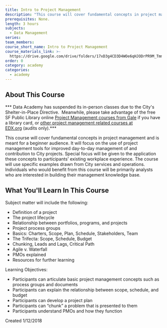 ```yaml
---
title: Intro to Project Management
description: "This course will cover fundamental concepts in project management and is meant for a beginner\_audience. It will focus on the use of project management tools for improved day-to-day management of and contribution to City projects."
prerequisites: None.
length: 3 hours
subjects:
  - Data Management
series:
team_members:
course_short_name: Intro to Project Management
course_materials_link: >-
  https://drive.google.com/drive/folders/17xD3g4CD3D4WOe6qHJODrPR9M_TmmmCX?usp=sharing
order: 0
category: academy
categories:
  - academy
---
```


## About This Course

\*\*\* Data Academy has suspended its in-person classes due to the City's Shelter-in-Place Directive.&nbsp; Meanwhile, please take advantage of the free SF Public Library online&nbsp;[Project Management courses from Gale](https://education.gale.com/l-sfpl/SearchResults.aspx?SearchTerms=project+management)&nbsp;if you have a library card, or [other project management related courses at EDX.org](https://www.edx.org/course?search_query=project+management)&nbsp;(audits only).\*\*\*

This course will cover fundamental concepts in project management and is meant for a beginner audience. It will focus on the use of project management tools for improved day-to-day management of and contribution to City projects. Special focus will be given to the application these concepts to participants’ existing workplace experience. The course will use specific examples drawn from City services and operations. Individuals who would benefit from this course will be primarily analysts who are interested in building their management knowledge base.

## What You'll Learn In This Course

Subject matter will include the following:

* Definition of a project
* The project lifecycle
* Relationship between portfolios, programs, and projects
* Project process groups
* Basics: Charters, Scope, Plan, Schedule, Stakeholders, Team
* The Trifecta: Scope, Schedule, Budget
* Chunking, Leads and Lags, Critical Path
* Agile v. Waterfall
* PMOs explained
* Resources for further learning

Learning Objectives:

* Participants can articulate basic project management concepts such as process groups and documents
* Participants can explain the relationship between scope, schedule, and budget
* Participants can develop a project plan
* Participants can “chunk” a problem that is presented to them
* Participants understand PMOs and how they function

Created 1/12/2018